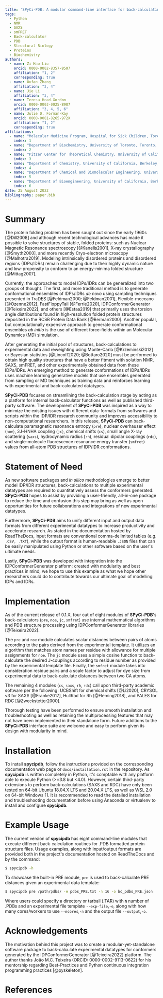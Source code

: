 ```yaml
---
title: 'SPyCi-PDB: A modular command-line interface for back-calculating experimental datatypes of protein structures.'
tags:
  - Python
  - NMR
  - SAXS
  - smFRET
  - Back-calculator
  - PDB
  - Structural Biology
  - Proteins
  - Biochemistry
authors:
  - name: Zi Hao Liu
    orcid: 0000-0002-8357-8507
    affiliation: "1, 2"
    corresponding: true
  - name: Oufan Zhang
    affiliation: "3, 4"
  - name: Jie Li
    affiliation: "3, 4"
  - name: Teresa Head-Gordon
    orcid: 0000-0003-0025-8987
    affiliation: "3, 4, 5, 6"
  - name: Julie D. Forman-Kay
    orcid: 0000-0001-8265-972X
    affiliation: "1, 2"
    corresponding: true
affiliations:
  - name: "Molecular Medicine Program, Hospital for Sick Children, Toronto, Ontario M5G 0A4, Canada"
    index: 1
  - name: "Department of Biochemistry, University of Toronto, Toronto, Ontario, M5S 1A8, Canada"
    index: 2
  - name: "Pitzer Center for Theoretical Chemistry, University of California, Berkeley, California 94720-1460, USA"
    index: 3
  - name: "Department of Chemistry, University of California, Berkeley, California 94720-1460, USA"
    index: 4
  - name: "Department of Chemical and Biomolecular Engineering, University of California, Berkeley, California 94720-1462, USA"
    index: 5
  - name: "Department of Bioengineering, University of California, Berkeley, California 94720-1762, USA"
    index: 6
date: 25 August 2022
bibliography: paper.bib
---
```


# Summary

The protein folding problem has been sought out since the early 1960s [@Dill2008] and although
recent technological advances has made it possible to solve structures of stable, folded proteins: such as Nuclear Magnetic
Resonance spectroscopy [@Kanelis2001], X-ray crystallography [@Smyth2000], and more recently Cryo-electron microscopy 
[@Malhotra2019]. Modeling intrinsically disordered proteins and disordered regions (IDPs/IDRs) remain challenging due to
their highly dynamic nature and low-propensity to conform to an energy-minima folded structure [@Mittag2007].

Currently, the approaches to model IDPs/IDRs can be generalized into two groups of thought. The first, and more traditional
method is to generate conformational ensembles of IDPs/IDRs *de novo* using sampling techniques presented in TraDES [@Feldman2000; @Feldman2001],
Flexible-meccano [@Ozenne2012], FastFloppyTail [@Ferrie2020], IDPConformerGenerator [@Teixeira2022], and others [@Estaa2019] that primarily uses the torsion angle distributions
found in high-resolution folded protein structures deposited in the RCSB Protein Data Bank [@Berman2000]. Another popular, but computationally
expensive approach to generate conformational ensembles *ab initio* is the use of different force-fields within an Molecular Dynamics (MD)
simulation.

After generating the initial pool of structures, back-calculations to experimental data and reweighting using Monte-Carlo [@Krzeminski2012]
or Bayesian statistics [@Lincoff2020; @Bottaro2020] must be performed to obtain high quality structures that have a better fitment
with solution NMR, SAXS, smFRET, and other experimentally obtained data from these IDPs/IDRs.
An emerging method to generate conformations of IDPs/IDRs uses machine learning generative models that use ensembles generated 
from sampling or MD techniques as training data and reinforces learning with experimental and back-calculated datatypes.

**SPyCi-PDB** focuses on streamlining the back-calculation stage by acting as a platform for internal back-calculator functions as well as
published third-party software. The development of **SPyCi-PDB** was inspired as a way to minimize the existing issues with different
data-formats from softwares and scripts within the IDP/IDR research community and improves accessibility to non-computational researchers.
In this release, **SPyCi-PDB** can back-calculate paramagnetic resonance entropy (`pre`), nuclear overhauser effect (`noe`), 3J-HNHA coupling (`jc`),
chemical shifts (`cs`), small angle X-ray scattering (`saxs`), hydrodynamic radius (`rh`), residual dipolar couplings (`rdc`), and single-molecule 
fluorescence resonance energy transfer (`smfret`) values from all-atom PDB structures of IDP/IDR conformations.

# Statement of Need

As new software packages and *in silico* methodologies emerge to better model IDP/IDR structures, back-calculations to
multiple experimental datatypes are required to quantitatively assess the conformers generated. **SPyCi-PDB** hopes to
assist by providing a user-friendly, all-in-one package to reduce the time and confusion this step may bring as well as
open opportunities for future collaborations and integrations of new experimental datatypes.

Furthermore, **SPyCi-PDB** aims to unify different input and output data formats from different experimental datatypes
to increase productivity and accelerate research. As stated in the documentation hosted by ReadTheDocs, input formats
are conventional comma-delimited tables (e.g. `.CSV, .TXT`), while the output format is human-readable `.JSON` files that
can be easily manipulated using Python or other software based on the user's ultimate needs.

Lastly, **SPyCi-PDB** was developed with integration into the IDPConformerGenerator platform; created with
modularity and best practices in mind, we hope to use this example as what we hope other researchers could do to contribute
towards our ultimate goal of modelling IDPs and IDRs.

# Implementation

As of the current release of 0.1.X, four out of eight modules of  **SPyCi-PDB**'s back-calculators (`pre`, `noe`, `jc`, `smfret`)
use internal mathematical algorithms and PDB structure processing using IDPConformerGenerator libraries [@Teixeira2022].

The `pre` and `noe` module calculates scalar distances between pairs of atoms according to the pairs
derived from the experimental template. It utilizes an algorithm that matches atom names per residue
with allowance for multiple assignments for `noe`. The `jc` module uses a simple cosine function
to back-calculate the desired J-couplings according to residue number as provided by the experimental
template file. Finally, the `smfret` module takes into consideration residue pairs and a scale factor
to adjust for dye size from experimental data to back-calculate distances between two CA atoms.

The remaining 4 modules (`cs`, `saxs`, `rh`, `rdc`) call upon third-party academic software per the following:
UCBShift for chemical shifts [@Li2020], CRYSOL v3 for SAXS [@Franke2017], HullRad for Rh [@Fleming2018],
and PALES for RDC [@Zweckstetter2000]. 

Thorough testing have been performed to ensure smooth installation and troubleshooting as well as retaining
the multiprocessing features that may not have been implemented in their standalone form. Future additions
to the **SPyCi-PDB** interface suite are welcome and easy to perform given its design with modularity in mind.

# Installation

To install **spycipdb**, follow the instructions provided on the corresponding documentation
web page or `docs/installation.rst` in the repository. As **spycipdb** is written completely in Python,
it's comptable with any platform able to execute Python (>=3.8 but <4.0). However, certain third-party
extensions to perform back-calculations (SAXS and RDC) have only been tested on 64-bit Ubuntu 
18.04.X LTS and 20.04.X LTS, as well as WSL 2.0 on 64-bit Windows 11. It is recommended to read the
detailed installation and troubleshooting documentation before using Anaconda or virtualenv
to install and configure **spycipdb**.

# Example Usage

The current version of **spycipdb** has eight command-line modules that execute different
back-calculation routines for .PDB formatted protein structure files. Usage examples, along
with input/output formats are provided both in the project's documentation hosted on ReadTheDocs
and by the command:

```bash
$ spycipdb -h
```

To showcase the built-in PRE module, `pre` is used to back-calculate PRE distances
given an experimental data template:

```bash
$ spycipdb pre /path/pdbs/ -e pdbs_PRE.txt -n 16 -o bc_pdbs_PRE.json
```

Where users could specify a directory or tarball (.TAR) with `N` number of .PDBs and an experimental file
template `--exp-file`,`-e`, along with how many cores/workers to use `--ncores`,`-n` and the output file
`--output`,`-o`.

# Acknowledgements

The motivation behind this project was to create a modular-yet-standalone software package to back-calculate
experimental datatypes for conformers generated by the IDPConformerGenerator [@Teixeira2022] platform. The author
thanks João M.C. Teixeira (ORCID: 0000-0002-9113-0622) for his mentorship regarding Best-Practices and Python
continuous integration programming practices [@pyskeleton].

# References